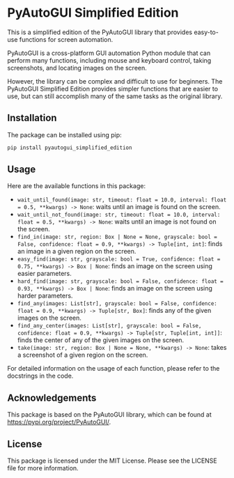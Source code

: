 # PyAutoGUI Simplified Edition

This is a simplified edition of the PyAutoGUI library that provides easy-to-use functions for screen automation.

PyAutoGUI is a cross-platform GUI automation Python module that can perform many functions, including mouse and keyboard control, taking screenshots, and locating images on the screen.

However, the library can be complex and difficult to use for beginners. The PyAutoGUI Simplified Edition provides simpler functions that are easier to use, but can still accomplish many of the same tasks as the original library.

## Installation

The package can be installed using pip:

```bash
pip install pyautogui_simplified_edition
```

## Usage

Here are the available functions in this package:

- `wait_until_found(image: str, timeout: float = 10.0, interval: float = 0.5, **kwargs) -> None`: waits until an image is found on the screen.
- `wait_until_not_found(image: str, timeout: float = 10.0, interval: float = 0.5, **kwargs) -> None`: waits until an image is not found on the screen.
- `find_in(image: str, region: Box | None = None, grayscale: bool = False, confidence: float = 0.9, **kwargs) -> Tuple[int, int]`: finds an image in a given region on the screen.
- `easy_find(image: str, grayscale: bool = True, confidence: float = 0.75, **kwargs) -> Box | None`: finds an image on the screen using easier parameters.
- `hard_find(image: str, grayscale: bool = False, confidence: float = 0.93, **kwargs) -> Box | None`: finds an image on the screen using harder parameters.
- `find_any(images: List[str], grayscale: bool = False, confidence: float = 0.9, **kwargs) -> Tuple[str, Box]`: finds any of the given images on the screen.
- `find_any_center(images: List[str], grayscale: bool = False, confidence: float = 0.9, **kwargs) -> Tuple[str, Tuple[int, int]]`: finds the center of any of the given images on the screen.
- `take(image: str, region: Box | None = None, **kwargs) -> None`: takes a screenshot of a given region on the screen.

For detailed information on the usage of each function, please refer to the docstrings in the code.

## Acknowledgements

This package is based on the PyAutoGUI library, which can be found at https://pypi.org/project/PyAutoGUI/.

## License

This package is licensed under the MIT License. Please see the LICENSE file for more information.
